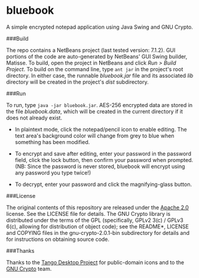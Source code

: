 bluebook
========

A simple encrypted notepad application using Java Swing and GNU Crypto.

###Build

The repo contains a NetBeans project (last tested version: 7.1.2). GUI portions of the code are auto-generated by NetBeans' GUI Swing builder, Matisse. To build, open the project in NetBeans and click _Run > Build Project_. To build on the command line, type `ant jar` in the project's root directory. In either case, the runnable _bluebook.jar_ file and its associated _lib_ directory will be created in the project's _dist_ subdirectory.

###Run

To run, type `java -jar bluebook.jar`. AES-256 encrypted data are stored in the file _bluebook.data_, which will be created in the current directory if it does not already exist.

* In plaintext mode, click the notepad/pencil icon to enable editing. The text area's background color will change from grey to blue when something has been modified.

* To encrypt and save after editing, enter your password in the password field, click the lock button, then confirm your password when prompted. (NB: Since the password is never stored, bluebook will encrypt using any password you type twice!)

* To decrypt, enter your password and click the magnifying-glass button. 

###License

The original contents of this repository are released under the [Apache 2.0](http://www.apache.org/licenses/LICENSE-2.0) license. See the LICENSE file for details. The GNU Crypto library is distributed under the terms of the GPL (specifically, GPLv2 3(c) / GPLv3 6(c), allowing for distribution of object code); see the README*, LICENSE and COPYING files in the gnu-crypto-2.0.1-bin subdirectory for details and for instructions on obtaining source code.

###Thanks

Thanks to the [Tango Desktop Project](http://tango.freedesktop.org/Tango_Desktop_Project) for public-domain icons and to the [GNU Crypto](http://www.gnu.org/software/gnu-crypto) team.